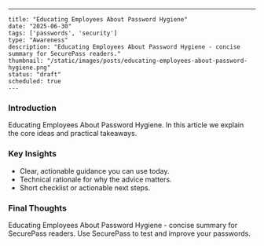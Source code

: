 ---
    title: "Educating Employees About Password Hygiene"
    date: "2025-06-30"
    tags: ['passwords', 'security']
    type: "Awareness"
    description: "Educating Employees About Password Hygiene - concise summary for SecurePass readers."
    thumbnail: "/static/images/posts/educating-employees-about-password-hygiene.png"
    status: "draft"
    scheduled: true
    ---

### Introduction
Educating Employees About Password Hygiene. In this article we explain the core ideas and practical takeaways.

### Key Insights
- Clear, actionable guidance you can use today.
- Technical rationale for why the advice matters.
- Short checklist or actionable next steps.

### Final Thoughts
Educating Employees About Password Hygiene - concise summary for SecurePass readers. Use SecurePass to test and improve your passwords.
